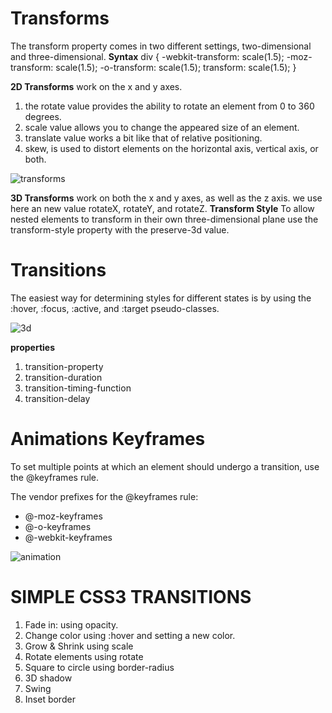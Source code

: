 # **Transforms**
The transform property comes in two different settings, two-dimensional and three-dimensional. 
**Syntax**
div {
  -webkit-transform: scale(1.5);
     -moz-transform: scale(1.5);
       -o-transform: scale(1.5);
          transform: scale(1.5);
}

**2D Transforms**
work on the x and y axes.
1. the rotate value provides the ability to rotate an element from 0 to 360 degrees.
2. scale value allows you to change the appeared size of an element.
3. translate value works a bit like that of relative positioning.
4.  skew, is used to distort elements on the horizontal axis, vertical axis, or both.

![transforms](https://www.htmldog.com/figures/transform.png)

**3D Transforms**
work on both the x and y axes, as well as the z axis. we use here an new value rotateX, rotateY, and rotateZ.
**Transform Style**
To allow nested elements to transform in their own three-dimensional plane use the transform-style property with the preserve-3d value.

# **Transitions**
The easiest way for determining styles for different states is by using the :hover, :focus, :active, and :target pseudo-classes.

![3d](https://miro.medium.com/max/900/1*_6MfwckxNfQTca9SiG8MdQ.png)

**properties**
1. transition-property
2. transition-duration
3. transition-timing-function
4. transition-delay

# **Animations Keyframes**
To set multiple points at which an element should undergo a transition, use the @keyframes rule. 

The vendor prefixes for the @keyframes rule:
* @-moz-keyframes
* @-o-keyframes
* @-webkit-keyframes

![animation](https://www.litmus.com/wp-content/uploads/2020/04/a-simple-guide-to-understanding-css-animations-in-email.png)

# **SIMPLE CSS3 TRANSITIONS**
1. Fade in: using opacity.
2. Change color using :hover and setting a new color.
3. Grow & Shrink using scale
4. Rotate elements using rotate
5. Square to circle using border-radius
6. 3D shadow 
7. Swing
8. Inset border



